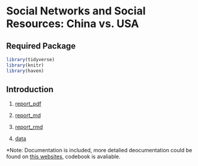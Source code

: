 # Social Networks and Social Resources: China vs. USA

## Required Package 

```r
library(tidyverse)
library(knitr)
library(haven)
```

## Introduction

1. [report_pdf](Social-Networks-and-Social-Resources.pdf)

1. [report_md](Social-Networks-and-Social-Resources.md)

1. [report_rmd](Social-Networks-and-Social-Resources.Rmd)

1. [data](data)

*Note: Documentation is included, more detalied deocumentation could be found on [this websites](https://dbk.gesis.org/dbksearch/SDesc2.asp?ll=10&notabs=&af=&nf=&search=ISSP&search2=&db=E&no=6980), codebook is avaliable. 
